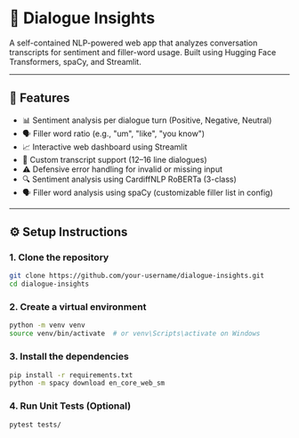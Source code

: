 # 💬 Dialogue Insights

A self-contained NLP-powered web app that analyzes conversation transcripts for sentiment and filler-word usage. Built using Hugging Face Transformers, spaCy, and Streamlit.

---

## 🚀 Features

- 📊 Sentiment analysis per dialogue turn (Positive, Negative, Neutral)
- 🗣️ Filler word ratio (e.g., "um", "like", "you know")
- 📈 Interactive web dashboard using Streamlit
- 📄 Custom transcript support (12–16 line dialogues)
- ⚠️ Defensive error handling for invalid or missing input
- 🔍 Sentiment analysis using CardiffNLP RoBERTa (3-class)
- 🗣️ Filler word analysis using spaCy (customizable filler list in config)

---

## ⚙️ Setup Instructions

### 1. Clone the repository
```bash
git clone https://github.com/your-username/dialogue-insights.git
cd dialogue-insights
```
### 2. Create a virtual environment
```bash
python -m venv venv
source venv/bin/activate  # or venv\Scripts\activate on Windows
```
### 3. Install the dependencies
```bash
pip install -r requirements.txt
python -m spacy download en_core_web_sm
```
### 4. Run Unit Tests (Optional)
```bash
pytest tests/
```
